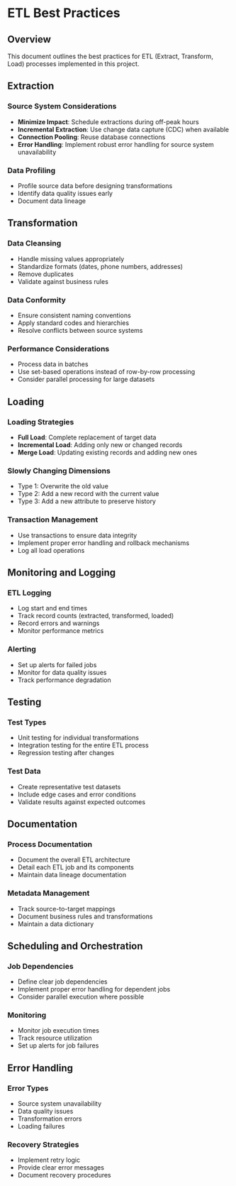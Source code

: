 # ETL Best Practices

## Overview

This document outlines the best practices for ETL (Extract, Transform, Load) processes implemented in this project.

## Extraction

### Source System Considerations

- **Minimize Impact**: Schedule extractions during off-peak hours
- **Incremental Extraction**: Use change data capture (CDC) when available
- **Connection Pooling**: Reuse database connections
- **Error Handling**: Implement robust error handling for source system unavailability

### Data Profiling

- Profile source data before designing transformations
- Identify data quality issues early
- Document data lineage

## Transformation

### Data Cleansing

- Handle missing values appropriately
- Standardize formats (dates, phone numbers, addresses)
- Remove duplicates
- Validate against business rules

### Data Conformity

- Ensure consistent naming conventions
- Apply standard codes and hierarchies
- Resolve conflicts between source systems

### Performance Considerations

- Process data in batches
- Use set-based operations instead of row-by-row processing
- Consider parallel processing for large datasets

## Loading

### Loading Strategies

- **Full Load**: Complete replacement of target data
- **Incremental Load**: Adding only new or changed records
- **Merge Load**: Updating existing records and adding new ones

### Slowly Changing Dimensions

- Type 1: Overwrite the old value
- Type 2: Add a new record with the current value
- Type 3: Add a new attribute to preserve history

### Transaction Management

- Use transactions to ensure data integrity
- Implement proper error handling and rollback mechanisms
- Log all load operations

## Monitoring and Logging

### ETL Logging

- Log start and end times
- Track record counts (extracted, transformed, loaded)
- Record errors and warnings
- Monitor performance metrics

### Alerting

- Set up alerts for failed jobs
- Monitor for data quality issues
- Track performance degradation

## Testing

### Test Types

- Unit testing for individual transformations
- Integration testing for the entire ETL process
- Regression testing after changes

### Test Data

- Create representative test datasets
- Include edge cases and error conditions
- Validate results against expected outcomes

## Documentation

### Process Documentation

- Document the overall ETL architecture
- Detail each ETL job and its components
- Maintain data lineage documentation

### Metadata Management

- Track source-to-target mappings
- Document business rules and transformations
- Maintain a data dictionary

## Scheduling and Orchestration

### Job Dependencies

- Define clear job dependencies
- Implement proper error handling for dependent jobs
- Consider parallel execution where possible

### Monitoring

- Monitor job execution times
- Track resource utilization
- Set up alerts for job failures

## Error Handling

### Error Types

- Source system unavailability
- Data quality issues
- Transformation errors
- Loading failures

### Recovery Strategies

- Implement retry logic
- Provide clear error messages
- Document recovery procedures
